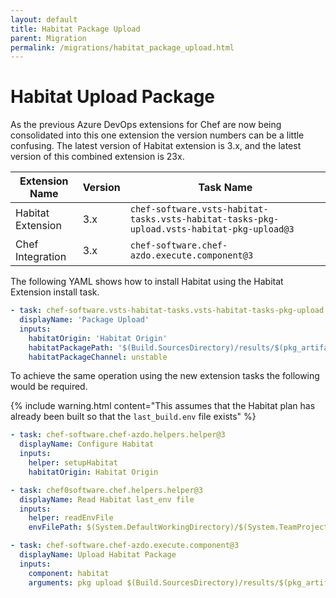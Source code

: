 ```yaml
---
layout: default
title: Habitat Package Upload
parent: Migration
permalink: /migrations/habitat_package_upload.html
---
```


# Habitat Upload Package

As the previous Azure DevOps extensions for Chef are now being consolidated into this one extension the version numbers can be a little confusing. The latest version of Habitat extension is 3.x, and the latest version of this combined extension is 23x.

| Extension Name | Version | Task Name |
|---|---|---|
| Habitat Extension | 3.x | `chef-software.vsts-habitat-tasks.vsts-habitat-tasks-pkg-upload.vsts-habitat-pkg-upload@3` |
| Chef Integration | 3.x | `chef-software.chef-azdo.execute.component@3` | 

The following YAML shows how to install Habitat using the Habitat Extension install task.

```yaml
- task: chef-software.vsts-habitat-tasks.vsts-habitat-tasks-pkg-upload.vsts-habitat-pkg-upload@3
  displayName: 'Package Upload'
  inputs:
    habitatOrigin: 'Habitat Origin'
    habitatPackagePath: '$(Build.SourcesDirectory)/results/$(pkg_artifact)'
    habitatPackageChannel: unstable
```

To achieve the same operation using the new extension tasks the following would be required.

{% include warning.html content="This assumes that the Habitat plan has already been built so that the `last_build.env` file exists" %}

```yaml
- task: chef-software.chef-azdo.helpers.helper@3
  displayName: Configure Habitat
  inputs: 
    helper: setupHabitat
    habitatOrigin: Habitat Origin

- task: chef0software.chef.helpers.helper@3
  displayName: Read Habitat last_env file
  inputs:
    helper: readEnvFile
    envFilePath: $(System.DefaultWorkingDirectory)/$(System.TeamProject)-CI/drop/last_build.env

- task: chef-software.chef-azdo.execute.component@3
  displayName: Upload Habitat Package
  inputs:
    component: habitat
    arguments: pkg upload $(Build.SourcesDirectory)/results/$(pkg_artifact) --channel unstable
```
